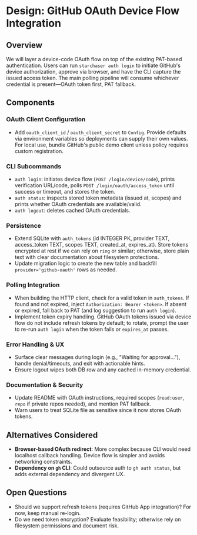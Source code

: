 # Design: GitHub OAuth Device Flow Integration

## Overview
We will layer a device-code OAuth flow on top of the existing PAT-based authentication. Users can run `starchaser auth login` to initiate GitHub's device authorization, approve via browser, and have the CLI capture the issued access token. The main polling pipeline will consume whichever credential is present—OAuth token first, PAT fallback.

## Components
### OAuth Client Configuration
- Add `oauth_client_id` / `oauth_client_secret` to `Config`. Provide defaults via environment variables so deployments can supply their own values. For local use, bundle GitHub's public demo client unless policy requires custom registration.

### CLI Subcommands
- `auth login`: initiates device flow (`POST /login/device/code`), prints verification URL/code, polls `POST /login/oauth/access_token` until success or timeout, and stores the token.
- `auth status`: inspects stored token metadata (issued at, scopes) and prints whether OAuth credentials are available/valid.
- `auth logout`: deletes cached OAuth credentials.

### Persistence
- Extend SQLite with `auth_tokens` (id INTEGER PK, provider TEXT, access_token TEXT, scopes TEXT, created_at, expires_at). Store tokens encrypted at rest if we can rely on `ring` or similar; otherwise, store plain text with clear documentation about filesystem protections.
- Update migration logic to create the new table and backfill `provider='github-oauth'` rows as needed.

### Polling Integration
- When building the HTTP client, check for a valid token in `auth_tokens`. If found and not expired, inject `Authorization: Bearer <token>`. If absent or expired, fall back to PAT (and log suggestion to run `auth login`).
- Implement token expiry handling. GitHub OAuth tokens issued via device flow do not include refresh tokens by default; to rotate, prompt the user to re-run `auth login` when the token fails or `expires_at` passes.

### Error Handling & UX
- Surface clear messages during login (e.g., "Waiting for approval..."), handle denial/timeouts, and exit with actionable hints.
- Ensure logout wipes both DB row and any cached in-memory credential.

### Documentation & Security
- Update README with OAuth instructions, required scopes (`read:user`, `repo` if private repos needed), and mention PAT fallback.
- Warn users to treat SQLite file as sensitive since it now stores OAuth tokens.

## Alternatives Considered
- **Browser-based OAuth redirect**: More complex because CLI would need localhost callback handling. Device flow is simpler and avoids networking constraints.
- **Dependency on `gh` CLI**: Could outsource auth to `gh auth status`, but adds external dependency and divergent UX.

## Open Questions
- Should we support refresh tokens (requires GitHub App integration)? For now, keep manual re-login.
- Do we need token encryption? Evaluate feasibility; otherwise rely on filesystem permissions and document risk.
